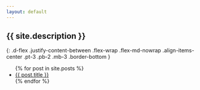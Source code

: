 ```yaml
---
layout: default
---
```

## {{ site.description }}
{: .d-flex .justify-content-between .flex-wrap .flex-md-nowrap .align-items-center .pt-3 .pb-2 .mb-3 .border-bottom }

<ul>
  {% for post in site.posts %}
    <li>
      <a href="{{ post.url }}">{{ post.title }}</a>
    </li>
  {% endfor %}
</ul>